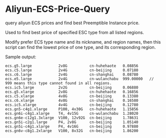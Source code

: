 # Aliyun-ECS-Price-Query
query aliyun ECS prices and find best Preemptible Instance price.

Used to find best price of specified ESC type from all listed regions.

Modify prefer ECS type name and its nickname, and region names, then this script can find 
the lowest price of one type, and its corresponding region.

Sample output:
```
ecs.g5.large            2v8G          cn-huhehaote   0.08856
ecs.c5.large            2v4G          cn-beijing     0.07180
ecs.c6.large            2v4G          cn-shanghai    0.08780
ecs.e5.large            2v4G          cn-wulanchabu  999.00000   // 999 means this type cannot found in all regions.
ecs.ic5.large           2v2G          cn-beijing     0.06880
ecs.g5.xlarge           2v8G          cn-huhehaote   0.16856
ecs.c5.xlarge           4v8G          cn-beijing     0.13380
ecs.c6.xlarge           4v8G          cn-shanghai    0.16580
ecs.ic5.xlarge          4v4G          cn-beijing     0.12780
ecs.gn5-c4g1.xlarge     P100, 4v30G   cn-huhehaote   1.15856
ecs.gn6i-c4g1.xlarge    T4, 4v15G     cn-wulanchabu  1.28020
ecs.gn6e-c12g1.3xlarge  V100, 12v92G  cn-beijing     1.78631
ecs.gn5i-c2g1.large     P4, 2v8G      cn-beijing     1.05140
ecs.gn5i-c4g1.xlarge    P4, 4v16G     cn-beijing     0.97880
ecs.gn6v-c8g1.2xlarge   V100, 8v32G   cn-beijing     1.86200
```
